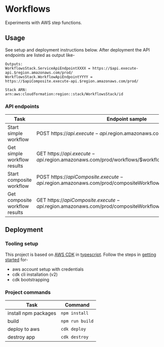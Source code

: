 # Workflows

Experiments with AWS step functions.

## Usage

See setup and deployment instructions below. After deployment the API endpoints are listed as output like-

```shell
Outputs:
WorkflowsStack.ServiceApiEndpointXXXX = https://$api.execute-api.$region.amazonaws.com/prod/
WorkflowsStack.WorkflowApiEndpointYYYY = https://$apiComposite.execute-api.$region.amazonaws.com/prod/

Stack ARN:
arn:aws:cloudformation:region::stack/WorkflowsStack/id
```

### API endpoints

| Task                           | Endpoint sample                                                                                          | 
|--------------------------------|----------------------------------------------------------------------------------------------------------|
| Start simple workflow          | POST https://$api.execute-api.$region.amazonaws.com/prod/workflows                                       | 
| Get simple workflow results    | GET https://$api.execute-api.$region.amazonaws.com/prod/workflows/$workflowId                            | 
| Start composite workflow       | POST https://$apiComposite.execute-api.$region.amazonaws.com/prod/compositeWorkflows                     |
| Get composite workflow results | GET https://$apiComposite.execute-api.$region.amazonaws.com/prod/compositeWorkflows/$compositeWorkflowId |

## Deployment

### Tooling setup

This project is based on [AWS CDK](https://docs.aws.amazon.com/cdk/v2/guide/home.html)
in [typescript](https://docs.aws.amazon.com/cdk/v2/guide/work-with-cdk-typescript.html). Follow the steps
in [getting started](https://docs.aws.amazon.com/cdk/v2/guide/getting_started.html) for-

* aws account setup with credentials
* cdk cli installation (v2)
* cdk bootstrapping

### Project commands

| Task                 | Command         |
|----------------------|-----------------|
| install npm packages | `npm install`   |
| build                | `npm run build` |
| deploy to aws        | `cdk deploy`    |
| destroy app          | `cdk destroy`   |
